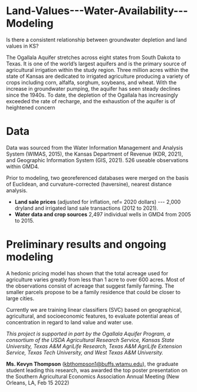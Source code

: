 # Land-Values---Water-Availability---Modeling
Is there a consistent relationship between groundwater depletion and land values in KS?

The Ogallala Aquifer stretches across eight states from South Dakota to Texas. It is one of the world’s largest aquifers and is the primary source of agricultural irrigation within the study region. Three million acres within the state of Kansas are dedicated to irrigated agriculture producing a variety of crops including corn, alfalfa, sorghum, soybeans, and wheat. With the increase in groundwater pumping, the aquifer has seen steady declines since the 1940s. To date, the depletion of the Ogallala has increasingly exceeded the rate of recharge, and the exhaustion of the aquifer is of heightened concern  

# Data
Data was sourced from the Water Information Management and Analysis System (WIMAS, 2015), the Kansas Department of Revenue (KDR, 2021), and Geographic Information System (GIS, 2021). 526 useable observations within GMD4. 

Prior to modeling, two georeferenced databases were merged on the basis of Euclidean, and curvature-corrected (haversine), nearest distance analysis. 

  - **Land sale prices** (adjusted for inflation, ref= 2020 dollars) --- 2,000 dryland and irrigated land sale transactions (2012 to 2021). 
  - **Water data and crop sources** 2,497 individual wells in GMD4 from 2005 to 2015. 

# Preliminary results and ongoing modeling
A hedonic pricing model has shown that the total acreage used for agriculture varies greatly from less than 1 acre to over 600 acres.  Most of the observations consist of acreage that suggest family farming.  The smaller parcels propose to be a family residence that could be closer to large cities.  

Currently we are training linear classifiers (SVC) based on geographical, agricultural, and socioeconomic features, to evaluate potential areas of concentration in regard to land value and water use.

*This project is supported in part by the Ogallala Aquifer Program, a consortium of the USDA Agricultural Research Service, Kansas State University, Texas A&M AgriLife Research, Texas A&M AgriLife Extension Service, Texas Tech University, and West Texas A&M University.*

**Ms. Kevyn Thompson** (kbthompson1@buffs.wtamu.edu), the graduate student leading this research, was awarded the top poster presentation on the Southern Agricultural Economics Association Annual Meeting (New Orleans, LA, Feb 15 2022)
